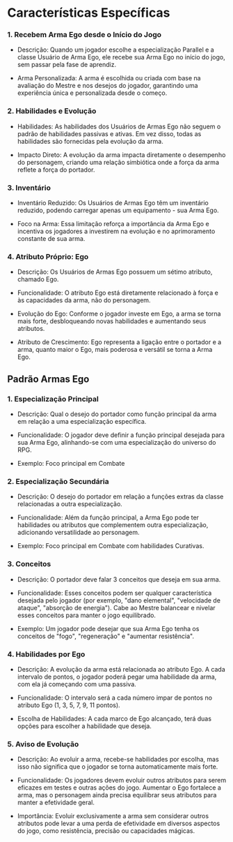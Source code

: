 # Características Específicas
### 1. Recebem Arma Ego desde o Início do Jogo
- Descrição: Quando um jogador escolhe a especialização Parallel e a classe Usuário de Arma Ego, ele recebe sua Arma Ego no início do jogo, sem passar pela fase de aprendiz.
	
- Arma Personalizada: A arma é escolhida ou criada com base na avaliação do Mestre e nos desejos do jogador, garantindo uma experiência única e personalizada desde o começo.
### 2. Habilidades e Evolução
- Habilidades: As habilidades dos Usuários de Armas Ego não seguem o padrão de habilidades passivas e ativas. Em vez disso, todas as habilidades são fornecidas pela evolução da arma.
	
- Impacto Direto: A evolução da arma impacta diretamente o desempenho do personagem, criando uma relação simbiótica onde a força da arma reflete a força do portador.
### 3. Inventário
- Inventário Reduzido: Os Usuários de Armas Ego têm um inventário reduzido, podendo carregar apenas um equipamento - sua Arma Ego.
	
- Foco na Arma: Essa limitação reforça a importância da Arma Ego e incentiva os jogadores a investirem na evolução e no aprimoramento constante de sua arma.
### 4. Atributo Próprio: Ego
- Descrição: Os Usuários de Armas Ego possuem um sétimo atributo, chamado Ego.
	
- Funcionalidade: O atributo Ego está diretamente relacionado à força e às capacidades da arma, não do personagem.
	
- Evolução do Ego: Conforme o jogador investe em Ego, a arma se torna mais forte, desbloqueando novas habilidades e aumentando seus atributos.
	
- Atributo de Crescimento: Ego representa a ligação entre o portador e a arma, quanto maior o Ego, mais poderosa e versátil se torna a Arma Ego.

## Padrão Armas Ego
### 1. Especialização Principal
- Descrição: Qual o desejo do portador como função principal da arma em relação a uma especialização específica.
	
- Funcionalidade: O jogador deve definir a função principal desejada para sua Arma Ego, alinhando-se com uma especialização do universo do RPG.
	
- Exemplo: Foco principal em Combate
### 2. Especialização Secundária
- Descrição: O desejo do portador em relação a funções extras da classe relacionadas a outra especialização.
	
- Funcionalidade: Além da função principal, a Arma Ego pode ter habilidades ou atributos que complementem outra especialização, adicionando versatilidade ao personagem.
	
- Exemplo: Foco principal em Combate com habilidades Curativas.
### 3. Conceitos
- Descrição: O portador deve falar 3 conceitos que deseja em sua arma.
	
- Funcionalidade: Esses conceitos podem ser qualquer característica desejada pelo jogador (por exemplo, "dano elemental", "velocidade de ataque", "absorção de energia"). Cabe ao Mestre balancear e nivelar esses conceitos para manter o jogo equilibrado.
	
- Exemplo: Um jogador pode desejar que sua Arma Ego tenha os conceitos de "fogo", "regeneração" e "aumentar resistência".
### 4. Habilidades por Ego
- Descrição: A evolução da arma está relacionada ao atributo Ego. A cada intervalo de pontos, o jogador poderá pegar uma habilidade da arma, com ela já começando com uma passiva.
	
- Funcionalidade: O intervalo será a cada número impar de pontos no atributo Ego (1, 3, 5, 7, 9, 11 pontos).
	
- Escolha de Habilidades: A cada marco de Ego alcançado, terá duas opções para escolher a habilidade que deseja.
### 5. Aviso de Evolução
- Descrição: Ao evoluir a arma, recebe-se habilidades por escolha, mas isso não significa que o jogador se torna automaticamente mais forte.
	
- Funcionalidade: Os jogadores devem evoluir outros atributos para serem eficazes em testes e outras ações do jogo. Aumentar o Ego fortalece a arma, mas o personagem ainda precisa equilibrar seus atributos para manter a efetividade geral.
	
- Importância: Evoluir exclusivamente a arma sem considerar outros atributos pode levar a uma perda de efetividade em diversos aspectos do jogo, como resistência, precisão ou capacidades mágicas.

